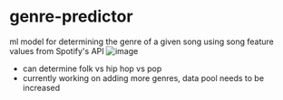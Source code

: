 # genre-predictor
ml model for determining the genre of a given song using song feature values from Spotify's API
![image](https://user-images.githubusercontent.com/50224596/157369316-df2b1386-ef1b-481d-b1da-2d443c06f3a4.png)
- can determine folk vs hip hop vs pop
- currently working on adding more genres, data pool needs to be increased
